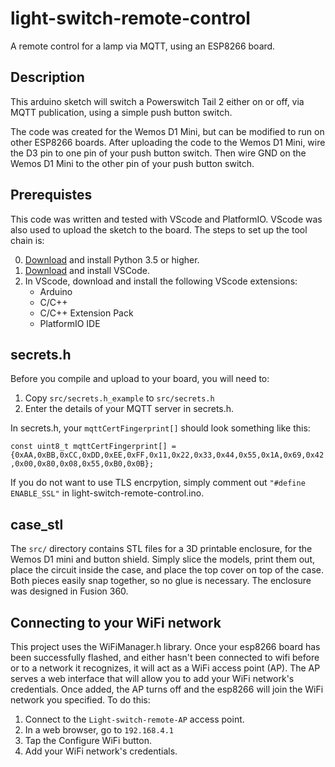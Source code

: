 # light-switch-remote-control
A remote control for a lamp via MQTT, using an ESP8266 board.

## Description
This arduino sketch will switch a Powerswitch Tail 2 either on or off, via MQTT publication, using a simple push button switch.

The code was created for the Wemos D1 Mini, but can be modified to run on other ESP8266 boards.
After uploading the code to the Wemos D1 Mini, wire the D3 pin to one pin of your push button switch.
Then wire GND on the Wemos D1 Mini to the other pin of your push button switch.

## Prerequistes
This code was written and tested with VScode and PlatformIO.  VScode was also used to upload the sketch to the board.
The steps to set up the tool chain is:

0. [Download](https://www.python.org/downloads/) and install Python 3.5 or higher.
1. [Download](https://code.visualstudio.com/download) and install VSCode.
2. In VScode, download and install the following VScode extensions:
    - Arduino
    - C/C++
    - C/C++ Extension Pack
    - PlatformIO IDE

## secrets.h
Before you compile and upload to your board, you will need to:

1. Copy `src/secrets.h_example` to `src/secrets.h`
2. Enter the details of your MQTT server in secrets.h.

In secrets.h, your `mqttCertFingerprint[]` should look something like this:

`const uint8_t mqttCertFingerprint[] = {0xAA,0xBB,0xCC,0xDD,0xEE,0xFF,0x11,0x22,0x33,0x44,0x55,0x1A,0x69,0x42,0x00,0x80,0x08,0x55,0xB0,0x0B};`

If you do not want to use TLS encrpytion, simply comment out `"#define ENABLE_SSL"` in light-switch-remote-control.ino.

## case_stl
The `src/` directory contains STL files for a 3D printable enclosure, for the Wemos D1 mini and button shield.  Simply slice the models, print them out, place the circuit inside the case, and place the top cover on top of the case.  Both pieces easily snap together, so no glue is necessary.  The enclosure was designed in Fusion 360.

## Connecting to your WiFi network
This project uses the WiFiManager.h library.  Once your esp8266 board has been successfully flashed, and either hasn't been connected to wifi before or to a network it recognizes, it will act as a WiFi access point (AP).  The AP serves a web interface that will allow you to add your WiFi network's credentials.  Once added, the AP turns off and the esp8266 will join the WiFi network you specified.  To do this:

1. Connect to the `Light-switch-remote-AP` access point.
2. In a web browser, go to `192.168.4.1`
3. Tap the Configure WiFi button.
4. Add your WiFi network's credentials.